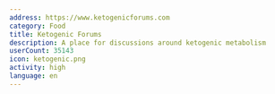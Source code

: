 ```yaml
---
address: https://www.ketogenicforums.com
category: Food
title: Ketogenic Forums
description: A place for discussions around ketogenic metabolism
userCount: 35143
icon: ketogenic.png
activity: high
language: en
---
```

